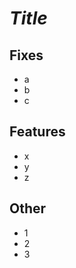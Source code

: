 <!--
Thanks for your submition !

Please verify that :
* [ ] Code is working
* [ ] Code is up to date with main
* [ ] Try to fix conflicts
* [ ] Link any related issue or any other usefull ressources
* [ ] Stay short and clear

-->
# _Title_

## Fixes
 - a
 - b
 - c

## Features
 - x
 - y
 - z

## Other
 - 1
 - 2
 - 3